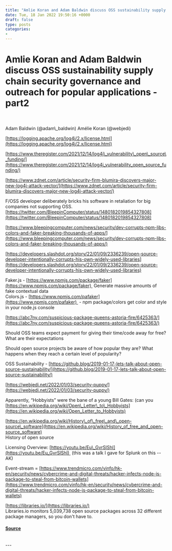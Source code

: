 ```yaml
---
title: "Amlie Koran and Adam Baldwin discuss OSS sustainability supply chain security governance and outreach for popular applications - part2"
date: Tue, 18 Jan 2022 19:50:16 +0000
draft: false
type: posts
categories: 
- 
---
```

# Amlie Koran and Adam Baldwin discuss OSS sustainability supply chain security governance and outreach for popular applications - part2

<br/>

<br/>
Adam Baldwin (@adam\_baldwin)  
Amélie Koran (@webjedi)

[https://logging.apache.org/log4j/2.x/license.html](https://logging.apache.org/log4j/2.x/license.html)

  
[https://www.theregister.com/2021/12/14/log4j\_vulnerability\_open\_source\_funding/](https://www.theregister.com/2021/12/14/log4j_vulnerability_open_source_funding/)

  
[https://www.zdnet.com/article/security-firm-blumira-discovers-major-new-log4j-attack-vector/](https://www.zdnet.com/article/security-firm-blumira-discovers-major-new-log4j-attack-vector/)

  
F/OSS developer deliberately bricks his software in retaliation for big companies not supporting OSS.  
[https://twitter.com/BleepinComputer/status/1480182019854327808](https://twitter.com/BleepinComputer/status/1480182019854327808)

[https://www.bleepingcomputer.com/news/security/dev-corrupts-npm-libs-colors-and-faker-breaking-thousands-of-apps/](https://www.bleepingcomputer.com/news/security/dev-corrupts-npm-libs-colors-and-faker-breaking-thousands-of-apps/)

  
[https://developers.slashdot.org/story/22/01/09/2336239/open-source-developer-intentionally-corrupts-his-own-widely-used-libraries](https://developers.slashdot.org/story/22/01/09/2336239/open-source-developer-intentionally-corrupts-his-own-widely-used-libraries)

Faker.js - [https://www.npmjs.com/package/faker](https://www.npmjs.com/package/faker)  Generate massive amounts of fake contextual data  
Colors.js - [https://www.npmjs.com/pafaker](https://www.npmjs.com/pafaker)  - npm package/colors get color and style in your node.js console

[https://abc7ny.com/suspicious-package-queens-astoria-fire/6425363/](https://abc7ny.com/suspicious-package-queens-astoria-fire/6425363/)

Should OSS teams expect payment for giving their time/code away for free? What are their expectations

Should open source projects be aware of how popular they are? What happens when they reach a certain level of popularity?

OSS Sustainability - [https://github.blog/2019-01-17-lets-talk-about-open-source-sustainability/](https://github.blog/2019-01-17-lets-talk-about-open-source-sustainability/)

[https://webjedi.net/2022/01/03/security-puppy/](https://webjedi.net/2022/01/03/security-puppy/)

Apparently, “Hobbyists” were the bane of a young Bill Gates: (can you [https://en.wikipedia.org/wiki/Open\_Letter\_to\_Hobbyists](https://en.wikipedia.org/wiki/Open_Letter_to_Hobbyists)

[https://en.wikipedia.org/wiki/History\_of\_free\_and\_open-source\_software](https://en.wikipedia.org/wiki/History_of_free_and_open-source_software)  
History of open source

Licensing Overview: [https://youtu.be/Eu\_GvrSlShI](https://youtu.be/Eu_GvrSlShI)  (this was a talk I gave for Splunk on this --AK)

Event-stream = [https://www.trendmicro.com/vinfo/hk-en/security/news/cybercrime-and-digital-threats/hacker-infects-node-js-package-to-steal-from-bitcoin-wallets](https://www.trendmicro.com/vinfo/hk-en/security/news/cybercrime-and-digital-threats/hacker-infects-node-js-package-to-steal-from-bitcoin-wallets)

[https://libraries.io/](https://libraries.io/)  
Libraries.io monitors 5,039,738 open source packages across 32 different package managers, so you don't have to.

#### [Source](http://brakeingsecurity.com/amlie-koran-and-adam-baldwin-discuss-oss-sustainability-governance-and-outreach-for-popular-applications-part2)

<br/>
---
